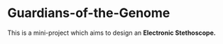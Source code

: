 # Guardians-of-the-Genome
This is a mini-project which aims to design an **Electronic Stethoscope.**
